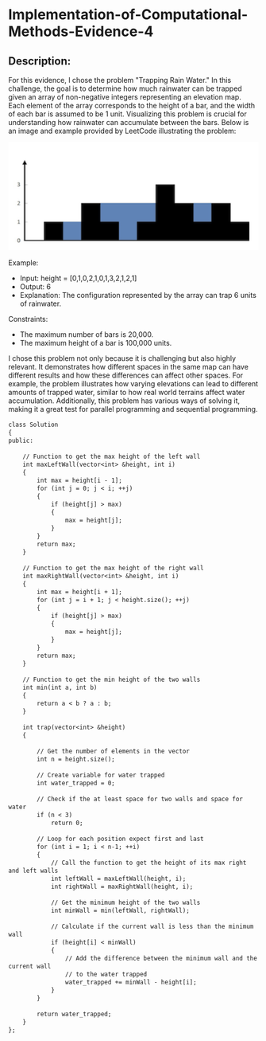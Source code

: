# Implementation-of-Computational-Methods-Evidence-4

## Description:

For this evidence, I chose the problem "Trapping Rain Water." In this challenge, the goal is to determine how much rainwater can be trapped given an array of non-negative integers representing an elevation map. Each element of the array corresponds to the height of a bar, and the width of each bar is assumed to be 1 unit. Visualizing this problem is crucial for understanding how rainwater can accumulate between the bars. Below is an image and example provided by LeetCode illustrating the problem:

![](https://github.com/Dieg0Lir4/Implementation-of-Computational-Methods-Evidence-4/blob/main/leetcodeExample.jpg)

Example:
* Input: height = [0,1,0,2,1,0,1,3,2,1,2,1]
* Output: 6
* Explanation: The configuration represented by the array can trap 6 units of rainwater.

Constraints:
* The maximum number of bars is 20,000.
* The maximum height of a bar is 100,000 units.


I chose this problem not only because it is challenging but also highly relevant. It demonstrates how different spaces in the same map can have different results and how these differences can affect other spaces. For example, the problem illustrates how varying elevations can lead to different amounts of trapped water, similar to how real world terrains affect water accumulation. Additionally, this problem has various ways of solving it, making it a great test for parallel programming and sequential programming. 







```
class Solution
{
public:
    
    // Function to get the max height of the left wall
    int maxLeftWall(vector<int> &height, int i)
    {
        int max = height[i - 1];
        for (int j = 0; j < i; ++j)
        {
            if (height[j] > max)
            {
                max = height[j];
            }
        }
        return max;
    }

    // Function to get the max height of the right wall
    int maxRightWall(vector<int> &height, int i)
    {
        int max = height[i + 1];
        for (int j = i + 1; j < height.size(); ++j)
        {
            if (height[j] > max)
            {
                max = height[j];
            }
        }
        return max;
    }

    // Function to get the min height of the two walls
    int min(int a, int b)
    {
        return a < b ? a : b;
    }

    int trap(vector<int> &height)
    {

        // Get the number of elements in the vector
        int n = height.size();

        // Create variable for water trapped
        int water_trapped = 0;

        // Check if the at least space for two walls and space for water
        if (n < 3)
            return 0;

        // Loop for each position expect first and last
        for (int i = 1; i < n-1; ++i)
        {
            // Call the function to get the height of its max right and left walls
            int leftWall = maxLeftWall(height, i);
            int rightWall = maxRightWall(height, i);

            // Get the minimum height of the two walls
            int minWall = min(leftWall, rightWall);

            // Calculate if the current wall is less than the minimum wall
            if (height[i] < minWall)
            {
                // Add the difference between the minimum wall and the current wall 
                // to the water trapped
                water_trapped += minWall - height[i];
            }
        }

        return water_trapped;
    }
};
```
